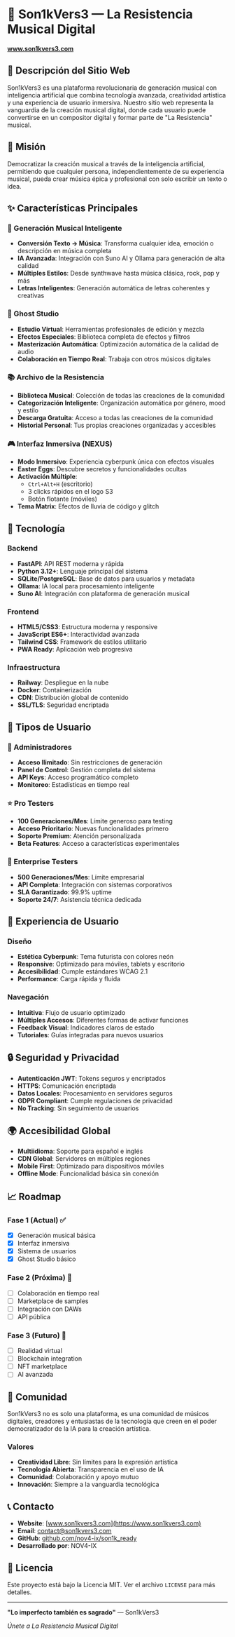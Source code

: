 # 🎵 Son1kVers3 — La Resistencia Musical Digital

**www.son1kvers3.com**

## 🌟 Descripción del Sitio Web

Son1kVers3 es una plataforma revolucionaria de generación musical con inteligencia artificial que combina tecnología avanzada, creatividad artística y una experiencia de usuario inmersiva. Nuestro sitio web representa la vanguardia de la creación musical digital, donde cada usuario puede convertirse en un compositor digital y formar parte de "La Resistencia" musical.

## 🎯 Misión

Democratizar la creación musical a través de la inteligencia artificial, permitiendo que cualquier persona, independientemente de su experiencia musical, pueda crear música épica y profesional con solo escribir un texto o idea.

## ✨ Características Principales

### 🎼 Generación Musical Inteligente
- **Conversión Texto → Música**: Transforma cualquier idea, emoción o descripción en música completa
- **IA Avanzada**: Integración con Suno AI y Ollama para generación de alta calidad
- **Múltiples Estilos**: Desde synthwave hasta música clásica, rock, pop y más
- **Letras Inteligentes**: Generación automática de letras coherentes y creativas

### 👻 Ghost Studio
- **Estudio Virtual**: Herramientas profesionales de edición y mezcla
- **Efectos Especiales**: Biblioteca completa de efectos y filtros
- **Masterización Automática**: Optimización automática de la calidad de audio
- **Colaboración en Tiempo Real**: Trabaja con otros músicos digitales

### 📚 Archivo de la Resistencia
- **Biblioteca Musical**: Colección de todas las creaciones de la comunidad
- **Categorización Inteligente**: Organización automática por género, mood y estilo
- **Descarga Gratuita**: Acceso a todas las creaciones de la comunidad
- **Historial Personal**: Tus propias creaciones organizadas y accesibles

### 🎮 Interfaz Inmersiva (NEXUS)
- **Modo Inmersivo**: Experiencia cyberpunk única con efectos visuales
- **Easter Eggs**: Descubre secretos y funcionalidades ocultas
- **Activación Múltiple**: 
  - `Ctrl+Alt+H` (escritorio)
  - 3 clicks rápidos en el logo S3
  - Botón flotante (móviles)
- **Tema Matrix**: Efectos de lluvia de código y glitch

## 🚀 Tecnología

### Backend
- **FastAPI**: API REST moderna y rápida
- **Python 3.12+**: Lenguaje principal del sistema
- **SQLite/PostgreSQL**: Base de datos para usuarios y metadata
- **Ollama**: IA local para procesamiento inteligente
- **Suno AI**: Integración con plataforma de generación musical

### Frontend
- **HTML5/CSS3**: Estructura moderna y responsive
- **JavaScript ES6+**: Interactividad avanzada
- **Tailwind CSS**: Framework de estilos utilitario
- **PWA Ready**: Aplicación web progresiva

### Infraestructura
- **Railway**: Despliegue en la nube
- **Docker**: Containerización
- **CDN**: Distribución global de contenido
- **SSL/TLS**: Seguridad encriptada

## 👥 Tipos de Usuario

### 👑 Administradores
- **Acceso Ilimitado**: Sin restricciones de generación
- **Panel de Control**: Gestión completa del sistema
- **API Keys**: Acceso programático completo
- **Monitoreo**: Estadísticas en tiempo real

### ⭐ Pro Testers
- **100 Generaciones/Mes**: Límite generoso para testing
- **Acceso Prioritario**: Nuevas funcionalidades primero
- **Soporte Premium**: Atención personalizada
- **Beta Features**: Acceso a características experimentales

### 🏢 Enterprise Testers
- **500 Generaciones/Mes**: Límite empresarial
- **API Completa**: Integración con sistemas corporativos
- **SLA Garantizado**: 99.9% uptime
- **Soporte 24/7**: Asistencia técnica dedicada

## 🎨 Experiencia de Usuario

### Diseño
- **Estética Cyberpunk**: Tema futurista con colores neón
- **Responsive**: Optimizado para móviles, tablets y escritorio
- **Accesibilidad**: Cumple estándares WCAG 2.1
- **Performance**: Carga rápida y fluida

### Navegación
- **Intuitiva**: Flujo de usuario optimizado
- **Múltiples Accesos**: Diferentes formas de activar funciones
- **Feedback Visual**: Indicadores claros de estado
- **Tutoriales**: Guías integradas para nuevos usuarios

## 🔒 Seguridad y Privacidad

- **Autenticación JWT**: Tokens seguros y encriptados
- **HTTPS**: Comunicación encriptada
- **Datos Locales**: Procesamiento en servidores seguros
- **GDPR Compliant**: Cumple regulaciones de privacidad
- **No Tracking**: Sin seguimiento de usuarios

## 🌍 Accesibilidad Global

- **Multiidioma**: Soporte para español e inglés
- **CDN Global**: Servidores en múltiples regiones
- **Mobile First**: Optimizado para dispositivos móviles
- **Offline Mode**: Funcionalidad básica sin conexión

## 📈 Roadmap

### Fase 1 (Actual) ✅
- [x] Generación musical básica
- [x] Interfaz inmersiva
- [x] Sistema de usuarios
- [x] Ghost Studio básico

### Fase 2 (Próxima) 🚧
- [ ] Colaboración en tiempo real
- [ ] Marketplace de samples
- [ ] Integración con DAWs
- [ ] API pública

### Fase 3 (Futuro) 🔮
- [ ] Realidad virtual
- [ ] Blockchain integration
- [ ] NFT marketplace
- [ ] AI avanzada

## 🤝 Comunidad

Son1kVers3 no es solo una plataforma, es una comunidad de músicos digitales, creadores y entusiastas de la tecnología que creen en el poder democratizador de la IA para la creación artística.

### Valores
- **Creatividad Libre**: Sin límites para la expresión artística
- **Tecnología Abierta**: Transparencia en el uso de IA
- **Comunidad**: Colaboración y apoyo mutuo
- **Innovación**: Siempre a la vanguardia tecnológica

## 📞 Contacto

- **Website**: [www.son1kvers3.com](https://www.son1kvers3.com)
- **Email**: contact@son1kvers3.com
- **GitHub**: [github.com/nov4-ix/son1k_ready](https://github.com/nov4-ix/son1k_ready)
- **Desarrollado por**: NOV4-IX

## 📄 Licencia

Este proyecto está bajo la Licencia MIT. Ver el archivo `LICENSE` para más detalles.

---

**"Lo imperfecto también es sagrado"** — Son1kVers3

*Únete a La Resistencia Musical Digital*
